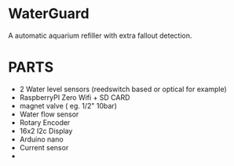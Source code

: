 # WaterGuard
A automatic aquarium refiller with extra fallout detection.



# PARTS
* 2 Water level sensors (reedswitch based or optical for example)
* RaspberryPI Zero Wifi + SD CARD
* magnet valve ( eg. 1/2" 10bar)
* Water flow sensor
* Rotary Encoder
* 16x2 I2c Display
* Arduino nano
* Current sensor
* 


